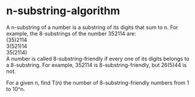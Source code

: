 # n-substring-algorithm
A n-substring of a number is a substring of its digits that sum to n. 
For example, the 8-substrings of the number 352114 are:       
(35)2114     
3(521)14     
35(2114)  
A number is called 8-substring-friendly if every one of its digits belongs to a 8-substring. 
For example, 352114 is 8-substring-friendly, but 26(5)44 is not. 

For a given n, find T(n) the number of 8-substring-friendly numbers from 1 to 10^n.
